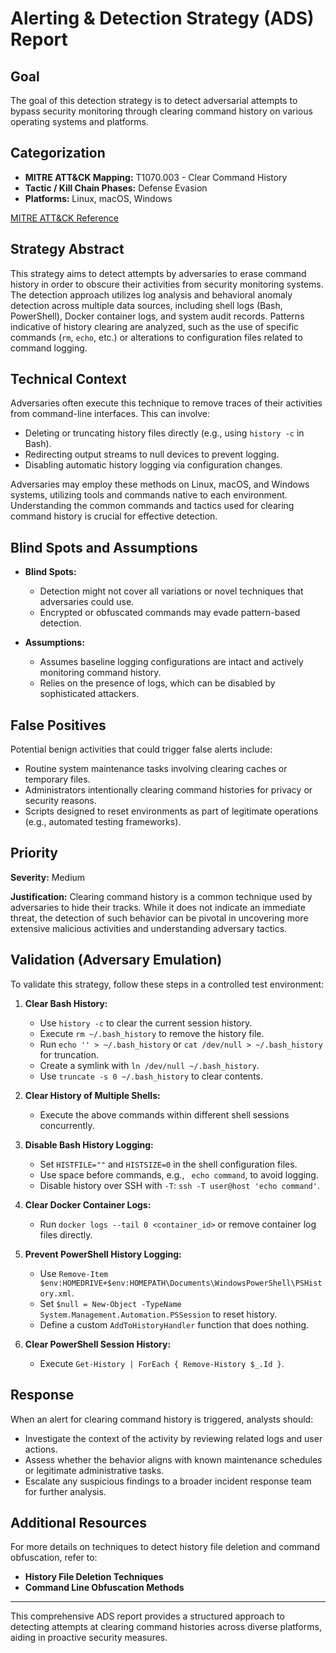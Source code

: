 # Alerting & Detection Strategy (ADS) Report

## Goal
The goal of this detection strategy is to detect adversarial attempts to bypass security monitoring through clearing command history on various operating systems and platforms.

## Categorization
- **MITRE ATT&CK Mapping:** T1070.003 - Clear Command History
- **Tactic / Kill Chain Phases:** Defense Evasion
- **Platforms:** Linux, macOS, Windows

[MITRE ATT&CK Reference](https://attack.mitre.org/techniques/T1070/003)

## Strategy Abstract
This strategy aims to detect attempts by adversaries to erase command history in order to obscure their activities from security monitoring systems. The detection approach utilizes log analysis and behavioral anomaly detection across multiple data sources, including shell logs (Bash, PowerShell), Docker container logs, and system audit records. Patterns indicative of history clearing are analyzed, such as the use of specific commands (`rm`, `echo`, etc.) or alterations to configuration files related to command logging.

## Technical Context
Adversaries often execute this technique to remove traces of their activities from command-line interfaces. This can involve:
- Deleting or truncating history files directly (e.g., using `history -c` in Bash).
- Redirecting output streams to null devices to prevent logging.
- Disabling automatic history logging via configuration changes.

Adversaries may employ these methods on Linux, macOS, and Windows systems, utilizing tools and commands native to each environment. Understanding the common commands and tactics used for clearing command history is crucial for effective detection.

## Blind Spots and Assumptions
- **Blind Spots:**
  - Detection might not cover all variations or novel techniques that adversaries could use.
  - Encrypted or obfuscated commands may evade pattern-based detection.

- **Assumptions:**
  - Assumes baseline logging configurations are intact and actively monitoring command history.
  - Relies on the presence of logs, which can be disabled by sophisticated attackers.

## False Positives
Potential benign activities that could trigger false alerts include:
- Routine system maintenance tasks involving clearing caches or temporary files.
- Administrators intentionally clearing command histories for privacy or security reasons.
- Scripts designed to reset environments as part of legitimate operations (e.g., automated testing frameworks).

## Priority
**Severity:** Medium

**Justification:**
Clearing command history is a common technique used by adversaries to hide their tracks. While it does not indicate an immediate threat, the detection of such behavior can be pivotal in uncovering more extensive malicious activities and understanding adversary tactics.

## Validation (Adversary Emulation)
To validate this strategy, follow these steps in a controlled test environment:

1. **Clear Bash History:**
   - Use `history -c` to clear the current session history.
   - Execute `rm ~/.bash_history` to remove the history file.
   - Run `echo '' > ~/.bash_history` or `cat /dev/null > ~/.bash_history` for truncation.
   - Create a symlink with `ln /dev/null ~/.bash_history`.
   - Use `truncate -s 0 ~/.bash_history` to clear contents.

2. **Clear History of Multiple Shells:**
   - Execute the above commands within different shell sessions concurrently.

3. **Disable Bash History Logging:**
   - Set `HISTFILE=""` and `HISTSIZE=0` in the shell configuration files.
   - Use space before commands, e.g., ` echo command`, to avoid logging.
   - Disable history over SSH with `-T`: `ssh -T user@host 'echo command'`.

4. **Clear Docker Container Logs:**
   - Run `docker logs --tail 0 <container_id>` or remove container log files directly.

5. **Prevent PowerShell History Logging:**
   - Use `Remove-Item $env:HOMEDRIVE+$env:HOMEPATH\Documents\WindowsPowerShell\PSHistory.xml`.
   - Set `$null = New-Object -TypeName System.Management.Automation.PSSession` to reset history.
   - Define a custom `AddToHistoryHandler` function that does nothing.

6. **Clear PowerShell Session History:**
   - Execute `Get-History | ForEach { Remove-History $_.Id }`.

## Response
When an alert for clearing command history is triggered, analysts should:
- Investigate the context of the activity by reviewing related logs and user actions.
- Assess whether the behavior aligns with known maintenance schedules or legitimate administrative tasks.
- Escalate any suspicious findings to a broader incident response team for further analysis.

## Additional Resources
For more details on techniques to detect history file deletion and command obfuscation, refer to:
- **History File Deletion Techniques**
- **Command Line Obfuscation Methods**

---

This comprehensive ADS report provides a structured approach to detecting attempts at clearing command histories across diverse platforms, aiding in proactive security measures.